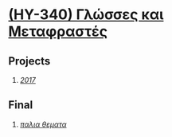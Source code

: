 # [(HY-340) Γλώσσες και Μεταφραστές](http://www.csd.uoc.gr/~hy340/)

## Projects

1. _[2017](https://github.com/keybraker/Computer-Science-Department-Wiki/tree/master/ΜΑΘΗΜΑΤΑ/ΗΥ-340/PROJECTS)_

## Final

1. _[παλια θεματα](https://github.com/keybraker/Computer-Science-Department-Wiki/tree/master/ΜΑΘΗΜΑΤΑ/ΗΥ-340/ΠΑΛΙΑ_ΘΕΜΑΤΑ)_
